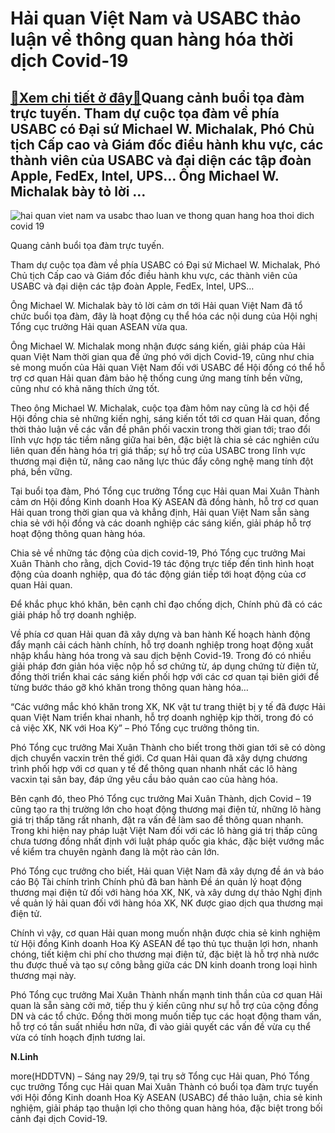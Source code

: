 Hải quan Việt Nam và USABC thảo luận về thông quan hàng hóa thời dịch Covid-19
==============================================================================

[:gift:Xem chi tiết ở đây:gift:](https://hddtvn.com/hai-quan-viet-nam-va-usabc-thao-luan-ve-thong-quan-hang-hoa-thoi-dich-covid-19/)Quang cảnh buổi tọa đàm trực tuyến. Tham dự cuộc tọa đàm về phía USABC có Đại sứ Michael W. Michalak, Phó Chủ tịch Cấp cao và Giám đốc điều hành khu vực, các thành viên của USABC và đại diện các tập đoàn Apple, FedEx, Intel, UPS… Ông Michael W. Michalak bày tỏ lời …
--------------------------------------------------------------------------------------------------------------------------------------------------------------------------------------------------------------------------------------------------------------------------





![hai quan viet nam va usabc thao luan ve thong quan hang hoa thoi dich covid 19](https://haiquanonline.com.vn/stores/news_dataimages/hungnm/092020/29/14/in_article/4900_09053636.jpg?rt=20200929144924 "Hải quan Việt Nam và USABC thảo luận về thông quan hàng hóa thời dịch Covid 19")


Quang cảnh buổi tọa đàm trực tuyến.



Tham dự cuộc tọa đàm về phía USABC có Đại sứ Michael W. Michalak, Phó Chủ tịch Cấp cao và Giám đốc điều hành khu vực, các thành viên của USABC và đại diện các tập đoàn Apple, FedEx, Intel, UPS…


Ông Michael W. Michalak bày tỏ lời cảm ơn tới Hải quan Việt Nam đã tổ chức buổi tọa đàm, đây là hoạt động cụ thể hóa các nội dung của Hội nghị Tổng cục trưởng Hải quan ASEAN vừa qua.


Ông Michael W. Michalak mong nhận được sáng kiến, giải pháp của Hải quan Việt Nam thời gian qua để ứng phó với dịch Covid-19, cũng như chia sẻ mong muốn của Hải quan Việt Nam đối với USABC để Hội đồng có thể hỗ trợ cơ quan Hải quan đảm bảo hệ thống cung ứng mang tính bền vững, cũng như có khả năng thích ứng tốt.


Theo ông Michael W. Michalak, cuộc tọa đàm hôm nay cũng là cơ hội để Hội đồng chia sẻ những kiến nghị, sáng kiến tốt tới cơ quan Hải quan, đồng thời thảo luận về các vấn đề phân phối vacxin trong thời gian tới; trao đổi lĩnh vực hợp tác tiềm năng giữa hai bên, đặc biệt là chia sẻ các nghiên cứu liên quan đến hàng hóa trị giá thấp; sự hỗ trợ của USABC trong lĩnh vực thương mại điện tử, nâng cao năng lực thúc đẩy công nghệ mang tính đột phá, bền vững.


Tại buổi tọa đàm, Phó Tổng cục trưởng Tổng cục Hải quan Mai Xuân Thành cảm ơn Hội đồng Kinh doanh Hoa Kỳ ASEAN đã đồng hành, hỗ trợ cơ quan Hải quan trong thời gian qua và khẳng định, Hải quan Việt Nam sẵn sàng chia sẻ với hội đồng và các doanh nghiệp các sáng kiến, giải pháp hỗ trợ hoạt động thông quan hàng hóa.


Chia sẻ về những tác động của dịch covid-19, Phó Tổng cục trưởng Mai Xuân Thành cho rằng, dịch Covid-19 tác động trực tiếp đến tình hình hoạt động của doanh nghiệp, qua đó tác động gián tiếp tới hoạt động của cơ quan Hải quan.


Để khắc phục khó khăn, bên cạnh chỉ đạo chống dịch, Chính phủ đã có các giải pháp hỗ trợ doanh nghiệp.


Về phía cơ quan Hải quan đã xây dựng và ban hành Kế hoạch hành động đẩy mạnh cải cách hành chính, hỗ trợ doanh nghiệp trong hoạt động xuất nhập khẩu hàng hóa trong và sau dịch bệnh Covid-19. Trong đó có nhiều giải pháp đơn giản hóa việc nộp hồ sơ chứng từ, áp dụng chứng từ điện tử, đồng thời triển khai các sáng kiến phối hợp với các cơ quan tại biên giới để từng bước tháo gỡ khó khăn trong thông quan hàng hóa…


“Các vướng mắc khó khăn trong XK, NK vật tư trang thiệt bị y tế đã được Hải quan Việt Nam triển khai nhanh, hỗ trợ doanh nghiệp kịp thời, trong đó có cả việc XK, NK với Hoa Kỳ” – Phó Tổng cục trưởng thông tin.


Phó Tổng cục trưởng Mai Xuân Thành cho biết trong thời gian tới sẽ có dòng dịch chuyển vacxin trên thế giới. Cơ quan Hải quan đã xây dựng chương trình phối hợp với cơ quan y tế để thông quan nhanh nhất các lô hàng vacxin tại sân bay, đáp ứng yêu cầu bảo quản cao của hàng hóa.


Bên cạnh đó, theo Phó Tổng cục trưởng Mai Xuân Thành, dịch Covid – 19 cũng tạo ra thị trường lớn cho hoạt động thương mại điện tử, những lô hàng giá trị thấp tăng rất nhanh, đặt ra vấn đề làm sao để thông quan nhanh. Trong khi hiện nay pháp luật Việt Nam đối với các lô hàng giá trị thấp cũng chưa tương đồng nhất định với luật pháp quốc gia khác, đặc biệt vướng mắc về kiểm tra chuyên ngành đang là một rào cản lớn.


Phó Tổng cục trưởng cho biết, Hải quan Việt Nam đã xây dựng đề án và báo cáo Bộ Tài chính trình Chính phủ đã ban hành Đề án quản lý hoạt động thương mại điện tử đối với hàng hóa XK, NK, và xây dưng dự thảo Nghị định về quản lý hải quan đối với hàng hóa XK, NK được giao dịch qua thương mại điện tử.


Chính vì vậy, cơ quan Hải quan mong muốn nhận được chia sẻ kinh nghiệm từ Hội đồng Kinh doanh Hoa Kỳ ASEAN để tạo thủ tục thuận lợi hơn, nhanh chóng, tiết kiệm chi phí cho thương mại điện tử, đặc biệt là hỗ trợ nhà nước thu được thuế và tạo sự công bằng giữa các DN kinh doanh trong loại hình thương mại này.


Phó Tổng cục trưởng Mai Xuân Thành nhấn mạnh tinh thần của cơ quan Hải quan là sẵn sàng cởi mở, tiếp thu ý kiến cũng như sự hỗ trợ của cộng đồng DN và các tổ chức. Đồng thời mong muốn tiếp tục các hoạt động tham vấn, hỗ trợ có tần suất nhiều hơn nữa, đi vào giải quyết các vấn đề vừa cụ thể vừa có tính hoạch định tương lai.




**N.Linh**



more(HDDTVN) – Sáng nay 29/9, tại trụ sở Tổng cục Hải quan, Phó Tổng cục trưởng Tổng cục Hải quan Mai Xuân Thành có buổi tọa đàm trực tuyến với Hội đồng Kinh doanh Hoa Kỳ ASEAN (USABC) để thảo luận, chia sẻ kinh nghiệm, giải pháp tạo thuận lợi cho thông quan hàng hóa, đặc biệt trong bối cảnh đại dịch Covid-19.

